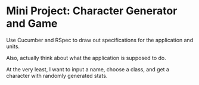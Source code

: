 # Mini Project: Character Generator and Game

Use Cucumber and RSpec to draw out specifications for the application and units.

Also, actually think about what the application is supposed to do.

At the very least, I want to input a name, choose a class, and get a character with randomly generated stats.